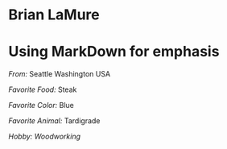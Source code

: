 # Brian LaMure
# Using MarkDown for emphasis

*From:* Seattle Washington USA

*Favorite Food:* Steak

*Favorite Color:* Blue

*Favorite Animal:* Tardigrade

*Hobby:* _Woodworking_
